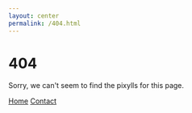 ```yaml
---
layout: center
permalink: /404.html
---
```


# 404

Sorry, we can't seem to find the pixylls for this page.

<div class="mt3">
  <a href="{{ site.baseurl }}/" class="button button-blue button-big">Home</a>
  <a href="{{ site.baseurl }}/contact/" class="button button-blue button-big">Contact</a>
</div>
